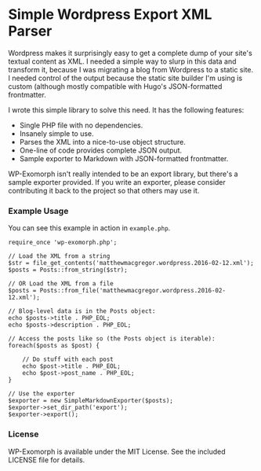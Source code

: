 # Simple Wordpress Export XML Parser

Wordpress makes it surprisingly easy to get a complete dump of your site's textual content as XML. 
I needed a simple way to slurp in this data and transform it, because I was migrating a blog from
Wordpress to a static site. I needed control of the output because the static site builder I'm 
using is custom (although mostly compatible with Hugo's JSON-formatted frontmatter.

I wrote this simple library to solve this need. It has the following features:

* Single PHP file with no dependencies.
* Insanely simple to use.
* Parses the XML into a nice-to-use object structure. 
* One-line of code provides complete JSON output.
* Sample exporter to Markdown with JSON-formatted frontmatter.

WP-Exomorph isn't really intended to be an export library, but there's a sample exporter provided.
If you write an exporter, please consider contributing it back to the project so that others may
use it.

### Example Usage

You can see this example in action in `example.php`.

    require_once 'wp-exomorph.php';

    // Load the XML from a string
    $str = file_get_contents('matthewmacgregor.wordpress.2016-02-12.xml');
    $posts = Posts::from_string($str);

    // OR Load the XML from a file
    $posts = Posts::from_file('matthewmacgregor.wordpress.2016-02-12.xml');

    // Blog-level data is in the Posts object:
    echo $posts->title . PHP_EOL;
    echo $posts->description . PHP_EOL;

    // Access the posts like so (the Posts object is iterable):
    foreach($posts as $post) {

        // Do stuff with each post
        echo $post->title . PHP_EOL;
        echo $post->post_name . PHP_EOL;   
    }

    // Use the exporter
    $exporter = new SimpleMarkdownExporter($posts);
    $exporter->set_dir_path('export');
    $exporter->export();

### License

WP-Exomorph is available under the MIT License. See the included LICENSE file for details.